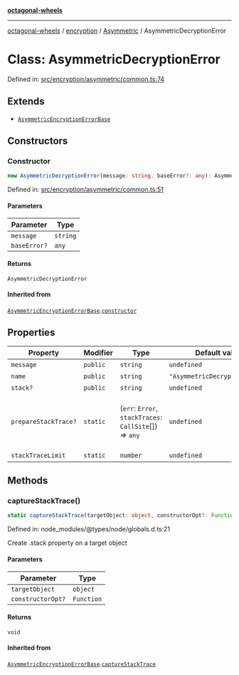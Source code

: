 [**octagonal-wheels**](../../../README.md)

***

[octagonal-wheels](../../../modules.md) / [encryption](../../README.md) / [Asymmetric](../README.md) / AsymmetricDecryptionError

# Class: AsymmetricDecryptionError

Defined in: [src/encryption/asymmetric/common.ts:74](https://github.com/vrtmrz/octagonal-wheels/blob/main/src/encryption/asymmetric/common.ts#L74)

## Extends

- [`AsymmetricEncryptionErrorBase`](../AsymmetricEncryptionErrorBase/README.md)

## Constructors

### Constructor

```ts
new AsymmetricDecryptionError(message: string, baseError?: any): AsymmetricDecryptionError;
```

Defined in: [src/encryption/asymmetric/common.ts:51](https://github.com/vrtmrz/octagonal-wheels/blob/main/src/encryption/asymmetric/common.ts#L51)

#### Parameters

| Parameter | Type |
| ------ | ------ |
| `message` | `string` |
| `baseError?` | `any` |

#### Returns

`AsymmetricDecryptionError`

#### Inherited from

[`AsymmetricEncryptionErrorBase`](../AsymmetricEncryptionErrorBase/README.md).[`constructor`](../AsymmetricEncryptionErrorBase/README.md#constructor)

## Properties

| Property | Modifier | Type | Default value | Description | Overrides | Inherited from | Defined in |
| ------ | ------ | ------ | ------ | ------ | ------ | ------ | ------ |
| <a id="message"></a> `message` | `public` | `string` | `undefined` | - | - | [`AsymmetricEncryptionErrorBase`](../AsymmetricEncryptionErrorBase/README.md).[`message`](../AsymmetricEncryptionErrorBase/README.md#message) | node\_modules/typescript/lib/lib.es5.d.ts:1077 |
| <a id="name"></a> `name` | `public` | `string` | `"AsymmetricDecryptionError"` | - | [`AsymmetricEncryptionErrorBase`](../AsymmetricEncryptionErrorBase/README.md).[`name`](../AsymmetricEncryptionErrorBase/README.md#name) | - | [src/encryption/asymmetric/common.ts:75](https://github.com/vrtmrz/octagonal-wheels/blob/main/src/encryption/asymmetric/common.ts#L75) |
| <a id="stack"></a> `stack?` | `public` | `string` | `undefined` | - | - | [`AsymmetricEncryptionErrorBase`](../AsymmetricEncryptionErrorBase/README.md).[`stack`](../AsymmetricEncryptionErrorBase/README.md#stack) | node\_modules/typescript/lib/lib.es5.d.ts:1078 |
| <a id="preparestacktrace"></a> `prepareStackTrace?` | `static` | (`err`: `Error`, `stackTraces`: `CallSite`[]) => `any` | `undefined` | Optional override for formatting stack traces **See** https://v8.dev/docs/stack-trace-api#customizing-stack-traces | - | [`AsymmetricEncryptionErrorBase`](../AsymmetricEncryptionErrorBase/README.md).[`prepareStackTrace`](../AsymmetricEncryptionErrorBase/README.md#preparestacktrace) | node\_modules/@types/node/globals.d.ts:28 |
| <a id="stacktracelimit"></a> `stackTraceLimit` | `static` | `number` | `undefined` | - | - | [`AsymmetricEncryptionErrorBase`](../AsymmetricEncryptionErrorBase/README.md).[`stackTraceLimit`](../AsymmetricEncryptionErrorBase/README.md#stacktracelimit) | node\_modules/@types/node/globals.d.ts:30 |

## Methods

### captureStackTrace()

```ts
static captureStackTrace(targetObject: object, constructorOpt?: Function): void;
```

Defined in: node\_modules/@types/node/globals.d.ts:21

Create .stack property on a target object

#### Parameters

| Parameter | Type |
| ------ | ------ |
| `targetObject` | `object` |
| `constructorOpt?` | `Function` |

#### Returns

`void`

#### Inherited from

[`AsymmetricEncryptionErrorBase`](../AsymmetricEncryptionErrorBase/README.md).[`captureStackTrace`](../AsymmetricEncryptionErrorBase/README.md#capturestacktrace)
